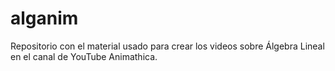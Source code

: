 # alganim
Repositorio con el material usado para crear los videos sobre Álgebra Lineal en el canal de YouTube Animathica.
